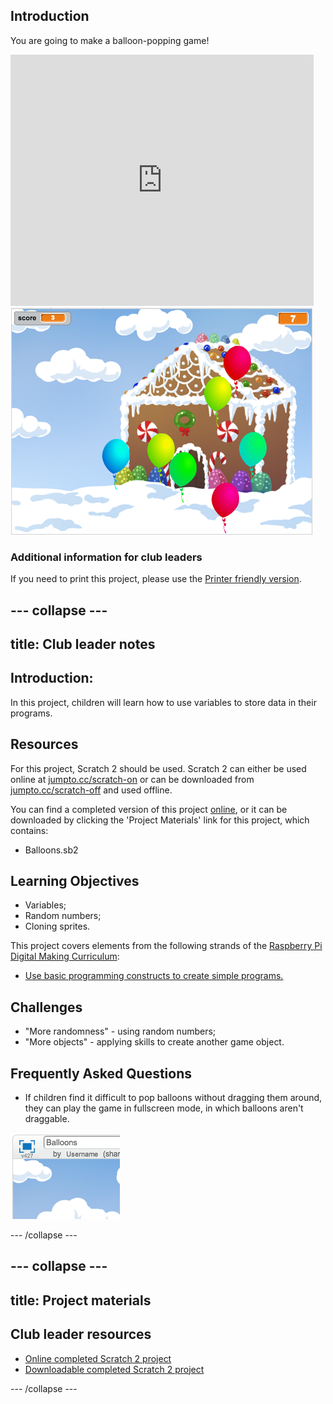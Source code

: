 ## Introduction

You are going to make a balloon-popping game!

<div class="scratch-preview">
  <iframe allowtransparency="true" width="485" height="402" src="https://scratch.mit.edu/projects/embed/26745384/?autostart=false" frameborder="0"></iframe>
  <img src="images/balloons-final.png">
</div>

### Additional information for club leaders

If you need to print this project, please use the [Printer friendly version](https://projects.raspberry-pi.org/en/projects/balloons).


--- collapse ---
---
title: Club leader notes
---


## Introduction:
In this project, children will learn how to use variables to store data in their programs.

## Resources
For this project, Scratch 2 should be used. Scratch 2 can either be used online at [jumpto.cc/scratch-on](http://jumpto.cc/scratch-on) or can be downloaded from [jumpto.cc/scratch-off](http://jumpto.cc/scratch-off) and used offline.

You can find a completed version of this project <a href="http://scratch.mit.edu/projects/26745384/#editor">online</a>, or it can be downloaded by clicking the 'Project Materials' link for this project, which contains:

+ Balloons.sb2

## Learning Objectives
+ Variables;
+ Random numbers;
+ Cloning sprites.

This project covers elements from the following strands of the [Raspberry Pi Digital Making Curriculum](http://rpf.io/curriculum):

+ [Use basic programming constructs to create simple programs.](https://www.raspberrypi.org/curriculum/programming/creator)

## Challenges
+ "More randomness" - using random numbers;
+ "More objects" - applying skills to create another game object.

## Frequently Asked Questions
+ If children find it difficult to pop balloons without dragging them around, they can play the game in fullscreen mode, in which balloons aren't draggable.

![screenshot](images/balloons-fullscreen.png)

--- /collapse ---


--- collapse ---
---
title: Project materials
---


## Club leader resources
* [Online completed Scratch 2 project](http://scratch.mit.edu/projects/26745384/#editor)
* [Downloadable completed Scratch 2 project](resources/Balloons.sb2)

--- /collapse ---